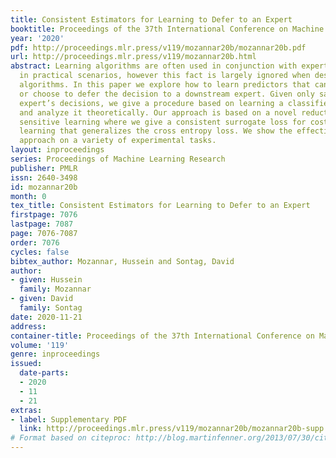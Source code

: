 ```yaml
---
title: Consistent Estimators for Learning to Defer to an Expert
booktitle: Proceedings of the 37th International Conference on Machine Learning
year: '2020'
pdf: http://proceedings.mlr.press/v119/mozannar20b/mozannar20b.pdf
url: http://proceedings.mlr.press/v119/mozannar20b.html
abstract: Learning algorithms are often used in conjunction with expert decision makers
  in practical scenarios, however this fact is largely ignored when designing these
  algorithms. In this paper we explore how to learn predictors that can either predict
  or choose to defer the decision to a downstream expert. Given only samples of the
  expert’s decisions, we give a procedure based on learning a classifier and a rejector
  and analyze it theoretically. Our approach is based on a novel reduction to cost
  sensitive learning where we give a consistent surrogate loss for cost sensitive
  learning that generalizes the cross entropy loss. We show the effectiveness of our
  approach on a variety of experimental tasks.
layout: inproceedings
series: Proceedings of Machine Learning Research
publisher: PMLR
issn: 2640-3498
id: mozannar20b
month: 0
tex_title: Consistent Estimators for Learning to Defer to an Expert
firstpage: 7076
lastpage: 7087
page: 7076-7087
order: 7076
cycles: false
bibtex_author: Mozannar, Hussein and Sontag, David
author:
- given: Hussein
  family: Mozannar
- given: David
  family: Sontag
date: 2020-11-21
address: 
container-title: Proceedings of the 37th International Conference on Machine Learning
volume: '119'
genre: inproceedings
issued:
  date-parts:
  - 2020
  - 11
  - 21
extras:
- label: Supplementary PDF
  link: http://proceedings.mlr.press/v119/mozannar20b/mozannar20b-supp.pdf
# Format based on citeproc: http://blog.martinfenner.org/2013/07/30/citeproc-yaml-for-bibliographies/
---
```

